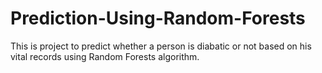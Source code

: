 # Prediction-Using-Random-Forests
This is project to predict whether a person is diabatic or not based on his vital records using Random Forests algorithm.
